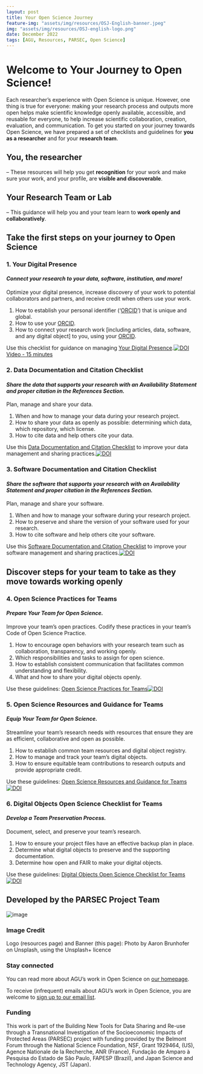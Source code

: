 ```yaml
---
layout: post
title: Your Open Science Journey
feature-img: "assets/img/resources/OSJ-English-banner.jpeg"
img: "assets/img/resources/OSJ-english-logo.png"
date: December 2022
tags: [AGU, Resources, PARSEC, Open Science]
---
```



# Welcome to Your Journey to Open Science!

Each researcher’s experience with Open Science is unique. However, one thing is true for everyone: making your research process and outputs more open helps make scientific knowledge openly available, accessible, and reusable for everyone, to help increase scientific collaboration, creation, evaluation, and communication. 
To get you started on your journey towards Open Science, we have prepared a set of checklists and guidelines for **you as a researcher** and for your **research team**.
## You, the researcher
– These resources will help you get **recognition** for your work and make sure your work, and your profile, are **visible and discoverable**.
## Your Research Team or Lab
– This guidance will help you and your team learn to **work openly and collaboratively**.
## Take the first steps on your journey to Open Science

### 1. Your Digital Presence 

#### _Connect your research to your data, software, institution, and more!_

Optimize your digital presence, increase discovery of your work to potential collaborators and partners, and receive credit when others use your work.

1. How to establish your personal identifier (‘[ORCID](https://orcid.org)’) that is unique and global. 
2. How to use your [ORCID](https://orcid.org).
3. How to connect your research work [including articles, data, software, and any digital object] to you, using your [ORCID](https://orcid.org).

Use this checklist for guidance on managing [Your Digital Presence](https://doi.org/10.5281/zenodo.4706118).[![DOI](https://zenodo.org/badge/DOI/10.5281/zenodo.4706118.svg)](https://doi.org/10.5281/zenodo.4706118)[Video - 15 minutes](https://youtu.be/bftzPnFdtHk)


### 2. Data Documentation and Citation Checklist

#### _Share the data that supports your research with an Availability Statement and proper citation in the References Section._
 
Plan, manage and share your data.  

1. When and how to manage your data during your research project.
2. How to share your data as openly as possible: determining which data, which repository, which license.
3. How to cite data and help others cite your data. 

Use this [Data Documentation and Citation Checklist](https://doi.org/10.5281/zenodo.7062402) to improve your data management and sharing practices.[![DOI](https://zenodo.org/badge/DOI/10.5281/zenodo.7062402.svg)](https://doi.org/10.5281/zenodo.7062402)


### 3. Software Documentation and Citation Checklist

#### _Share the software that supports your research with an Availability Statement and proper citation in the References Section._

Plan, manage and share your software.

1. When and how to manage your software during your research project.
2. How to preserve and share the version of your software used for your research. 
3. How to cite software and help others cite your software. 

Use this [Software Documentation and Citation Checklist](https://doi.org/10.5281/zenodo.7062413) to improve your software management and sharing practices.[![DOI](https://zenodo.org/badge/DOI/10.5281/zenodo.7062413.svg)](https://doi.org/10.5281/zenodo.7062413)

## Discover steps for your team to take as they move towards working openly

### 4. Open Science Practices for Teams

#### _Prepare Your Team for Open Science._

Improve your team’s open practices. Codify these practices in your team’s Code of Open Science Practice. 

1. How to encourage open behaviors with your research team such as collaboration, transparency, and working openly.
2. Which responsibilities and tasks to assign for open science. 
3. How to establish consistent communication that facilitates common understanding and flexibility. 
4. What and how to share your digital objects openly.

Use these guidelines: [Open Science Practices for Teams](https://doi.org/10.5281/zenodo.7402075)[![DOI](https://zenodo.org/badge/DOI/10.5281/zenodo.7402075.svg)](https://doi.org/10.5281/zenodo.7402075)

### 5. Open Science Resources and Guidance for Teams

#### _Equip Your Team for Open Science._

Streamline your team’s research needs with resources that ensure they are as efficient, collaborative and open as possible.

1. How to establish common team resources and digital object registry.
2. How to manage and track your team’s digital objects.
3. How to ensure equitable team contributions to research outputs and provide appropriate credit.

Use these guidelines: [Open Science Resources and Guidance for Teams](https://doi.org/10.5281/zenodo.7402270)[![DOI](https://zenodo.org/badge/DOI/10.5281/zenodo.7402270.svg)](https://doi.org/10.5281/zenodo.7402270)


### 6. Digital Objects Open Science Checklist for Teams

#### _Develop a Team Preservation Process._

Document, select, and preserve your team’s research.

1. How to ensure your project files have an effective backup plan in place.
2. Determine what digital objects to preserve and the supporting documentation. 
3. Determine how open and FAIR to make your digital objects.

Use these guidelines: [Digital Objects Open Science Checklist for Teams](https://doi.org/10.5281/zenodo.7402540)[![DOI](https://zenodo.org/badge/DOI/10.5281/zenodo.7402540.svg)](https://doi.org/10.5281/zenodo.7402540)

## Developed by the PARSEC Project Team
![image](https://user-images.githubusercontent.com/113625013/206821607-d5ad3f16-cc73-44fe-87c3-9df3ea68fe38.png)

### Image Credit

Logo (resources page) and Banner (this page): Photo by Aaron Brunhofer on Unsplash, using the Unsplash+ licence

### Stay connected
You can read more about AGU’s work in Open Science on [our homepage](https://www.agu.org/open-science).

To receive (infrequent) emails about AGU’s work in Open Science, you are welcome to [sign up to our email list](https://forms.monday.com/forms/b4284b3ea07f6e4d801f03451d5f7ac4?r=use1). 

### Funding
This work is part of the Building New Tools for Data Sharing and Re-use through a Transnational Investigation of the Socioeconomic Impacts of Protected Areas (PARSEC) project with funding provided by the Belmont Forum through the National Science Foundation, NSF, Grant 1929464, (US), Agence Nationale de la Recherche, ANR (France), Fundação de Amparo à Pesquisa do Estado de São Paulo, FAPESP (Brazil), and Japan Science and Technology Agency, JST (Japan).
